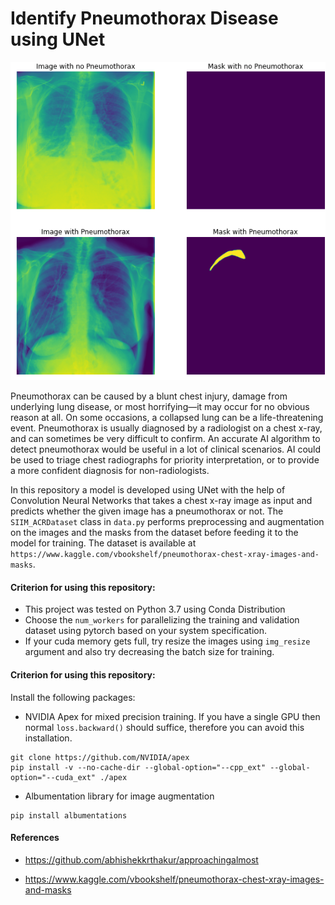 # Identify Pneumothorax Disease using UNet
<p align="center">
<img src="https://github.com/murtazabasu/Identify-Pneumothorax-Disease-using-UNet/blob/master/media/media.PNG" width="650">

Pneumothorax can be caused by a blunt chest injury, damage from underlying lung disease, or most horrifying—it may occur for no obvious reason at all. On some occasions, a collapsed lung can be a life-threatening event. Pneumothorax is usually diagnosed by a radiologist on a chest x-ray, and can sometimes be very difficult to confirm. An accurate AI algorithm to detect pneumothorax would be useful in a lot of clinical scenarios. AI could be used to triage chest radiographs for priority interpretation, or to provide a more confident diagnosis for non-radiologists.

In this repository a model is developed using UNet with the help of Convolution Neural Networks that takes a chest x-ray image as input and predicts whether the given image has a pneumothorax or not. The `SIIM_ACRDataset` class in `data.py` performs preprocessing and augmentation on the images and the masks from the dataset before feeding it to the model for training. The dataset is available at `https://www.kaggle.com/vbookshelf/pneumothorax-chest-xray-images-and-masks`.

#### Criterion for using this repository:
- This project was tested on Python 3.7 using Conda Distribution
- Choose the `num_workers` for parallelizing the training and validation dataset using pytorch based on your system specification.
- If your cuda memory gets full, try resize the images using `img_resize` argument and also try decreasing the batch size for training.

#### Criterion for using this repository:
Install the following packages:
- NVIDIA Apex for mixed precision training. If you have a single GPU then normal `loss.backward()` should suffice, therefore you can avoid this installation. 
```
git clone https://github.com/NVIDIA/apex
pip install -v --no-cache-dir --global-option="--cpp_ext" --global-option="--cuda_ext" ./apex
```
- Albumentation library for image augmentation
```
pip install albumentations
```

#### References
- https://github.com/abhishekkrthakur/approachingalmost

- https://www.kaggle.com/vbookshelf/pneumothorax-chest-xray-images-and-masks